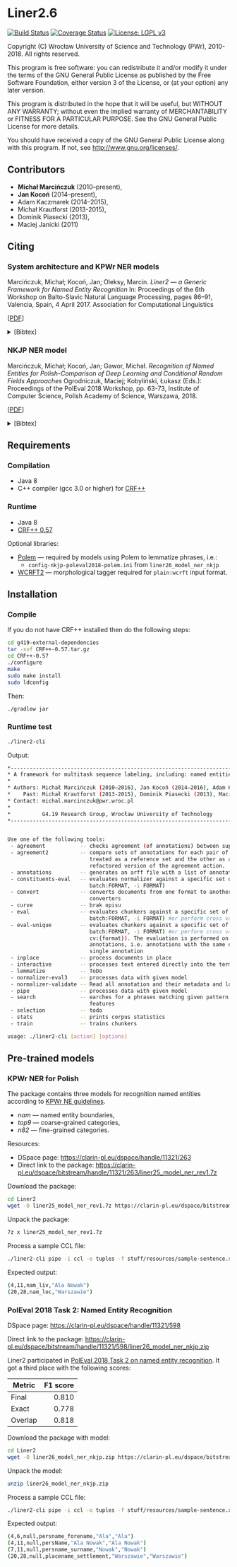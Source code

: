 Liner2.6
========

[![Build Status](https://travis-ci.org/CLARIN-PL/Liner2.svg)](https://travis-ci.org/CLARIN-PL/Liner2) [![Coverage Status](https://coveralls.io/repos/github/CLARIN-PL/Liner2/badge.svg?branch=feature%2Fspatial-dynamic)](https://coveralls.io/github/CLARIN-PL/Liner2?branch=feature%2Fspatial-dynamic) [![License: LGPL v3](https://img.shields.io/badge/License-LGPL%20v3-blue.svg)](https://www.gnu.org/licenses/lgpl-3.0)
 
Copyright (C) Wrocław University of Science and Technology (PWr), 2010-2018. 
All rights reserved.

        
This program is free software: you can redistribute it and/or modify
it under the terms of the GNU General Public License as published by
the Free Software Foundation, either version 3 of the License, or
(at your option) any later version.

This program is distributed in the hope that it will be useful,
but WITHOUT ANY WARRANTY; without even the implied warranty of
MERCHANTABILITY or FITNESS FOR A PARTICULAR PURPOSE.  See the
GNU General Public License for more details.

You should have received a copy of the GNU General Public License
along with this program.  If not, see <http://www.gnu.org/licenses/>.


Contributors
------------
* **Michał Marcińczuk** (2010–present), 
* **Jan Kocoń** (2014–present), 
* Adam Kaczmarek (2014–2015),
* Michał Krautforst (2013-2015), 
* Dominik Piasecki (2013), 
* Maciej Janicki (2011)


Citing
------------

### System architecture and KPWr NER models

Marcińczuk, Michał; Kocoń, Jan; Oleksy, Marcin.
_Liner2 — a Generic Framework for Named Entity Recognition_
In: Proceedings of the 6th Workshop on Balto-Slavic Natural Language Processing, 
pages 86–91, Valencia, Spain, 4 April 2017. Association for Computational Linguistics 

\[[PDF](https://www.researchgate.net/publication/315789247_Liner2_-_a_Generic_Framework_for_Named_Entity_Recognition)\]

<details><summary>[Bibtex]</summary>
<p>

```
@InProceedings{W17-1413,
  author = 	"Marci{\'{n}}czuk, Micha{\l}
		and Koco{\'{n}}, Jan
		and Oleksy, Marcin",
  title = 	"Liner2 --- a Generic Framework for Named Entity Recognition",
  booktitle = 	"Proceedings of the 6th Workshop on Balto-Slavic Natural Language Processing",
  year = 	"2017",
  publisher = 	"Association for Computational Linguistics",
  pages = 	"86--91",
  location = 	"Valencia, Spain",
  doi = 	"10.18653/v1/W17-1413",
  url = 	"http://aclweb.org/anthology/W17-1413"
}
```
</p>
</details>    

### NKJP NER model

Marcińczuk, Michał; Kocoń, Jan; Gawor, Michał. 
_Recognition of Named Entities for Polish-Comparison of Deep Learning and Conditional Random Fields Approaches_
Ogrodniczuk, Maciej; Kobyliński, Łukasz (Eds.): 
Proceedings of the PolEval 2018 Workshop, pp. 63-73, Institute of Computer Science, 
Polish Academy of Science, Warszawa, 2018.

\[[PDF](https://www.researchgate.net/publication/328429192_Recognition_of_Named_Entities_for_Polish-Comparison_of_Deep_Learning_and_Conditional_Random_Fields_Approaches)\]

<details><summary>[Bibtex]</summary>
<p>

```
@inproceedings{poldeepner2018,
  title     = "Recognition of Named Entities for Polish-Comparison of Deep Learning and Conditional Random Fields Approaches",
  author    = "Marcińczuk, Michał and Kocoń, Jan and Gawor, Michał",
  year      = "2018",
  editor    = "Ogrodniczuk, Maciej and Kobyliński, Łukasz",
  booktitle = "Proceedings of the PolEval 2018 Workshop",
  location  = "Warsaw, Poland",
  pages     = "77--92",
  publisher = "Institute of Computer Science, Polish Academy of Science"
}
```

</p>
</details>


Requirements
------------

### Compilation

* Java 8
* C++ compiler (gcc 3.0 or higher) for [CRF++](https://taku910.github.io/crfpp/)

### Runtime

* Java 8
* [CRF++ 0.57](https://taku910.github.io/crfpp/)

Optional libraries:

* [Polem](https://github.com/CLARIN-PL/Polem) — required by models using Polem to lemmatize phrases, i.e.:
  * `config-nkjp-poleval2018-polem.ini` from `liner26_model_ner_nkjp` 
* [WCRFT2](http://nlp.pwr.wroc.pl/redmine/projects/wcrft/wiki) — morphological tagger required for `plain:wcrft` input format.

Installation
------------

### Compile

If you do not have CRF++ installed then do the following steps:
```bash
cd g419-external-dependencies
tar -xvf CRF++-0.57.tar.gz
cd CRF++-0.57
./configure
make
sudo make install
sudo ldconfig
```

Then:

```bash
./gradlew jar
```

### Runtime test


```bash
./liner2-cli
```

Output:

```bash
*-----------------------------------------------------------------------------------------------*
* A framework for multitask sequence labeling, including: named entities, temporal expressions. *
*                                                                                               *
* Authors: Michał Marcińczuk (2010–2016), Jan Kocoń (2014–2016), Adam Kaczmarek (2014–2015)     *
*    Past: Michał Krautforst (2013-2015), Dominik Piasecki (2013), Maciej Janicki (2011)        *
* Contact: michal.marcinczuk@pwr.wroc.pl                                                        *
*                                                                                               *
*          G4.19 Research Group, Wrocław University of Technology                               *
*-----------------------------------------------------------------------------------------------*


Use one of the following tools:
 - agreement           -- checks agreement (of annotations) between suplied documents
 - agreement2          -- compare sets of annotations for each pair of corpora. One set is
                          treated as a reference set and the other as a set to evaluate. It is a
                          refactored version of the agreement action.
 - annotations         -- generates an arff file with a list of annotations and their features
 - constituents-eval   -- evaluates normalizer against a specific set of documents (-i
                          batch:FORMAT, -i FORMAT)
 - convert             -- converts documents from one format to another and applies defined
                          converters
 - curve               -- brak opisu
 - eval                -- evaluates chunkers against a specific set of documents (-i
                          batch:FORMAT, -i FORMAT) #or perform cross validation (-i cv:{format})
 - eval-unique         -- evaluates chunkers against a specific set of documents (-i
                          batch:FORMAT, -i FORMAT) #or perform cross validation (-i
                          cv:{format}). The evaluation is performed on the sets#with unique
                          annotations, i.e. annotations with the same orth/base are treated as a
                          single annotation
 - inplace             -- process documents in place
 - interactive         -- processes text entered directly into the terminal
 - lemmatize           -- ToDo
 - normalizer-eval3    -- processes data with given model
 - normalizer-validate -- Read all annotation and their metadata and look for errors.
 - pipe                -- processes data with given model
 - search              -- earches for a phrases matching given pattern based on a set of token
                          features
 - selection           -- todo
 - stats               -- prints corpus statistics
 - train               -- trains chunkers

usage: ./liner2-cli [action] [options]

```


Pre-trained models
------------------

### KPWr NER for Polish

The package contains three models for recognition named entities according to [KPWr NE guidelines](https://clarin-pl.eu/dspace/handle/11321/294).

* *nam* — named entity boundaries,
* *top9* — coarse-grained categories,
* *n82* — fine-grained categories.

Resources:
* DSpace page: https://clarin-pl.eu/dspace/handle/11321/263 
* Direct link to the package: https://clarin-pl.eu/dspace/bitstream/handle/11321/263/liner25_model_ner_rev1.7z

Download the package:
```bash
cd Liner2
wget -O liner25_model_ner_rev1.7z https://clarin-pl.eu/dspace/bitstream/handle/11321/263/liner25_model_ner_rev1.7z 
```

Unpack the package:
```bash
7z x liner25_model_ner_rev1.7z
```

Process a sample CCL file:
```bash
./liner2-cli pipe -i ccl -o tuples -f stuff/resources/sample-sentence.xml -m liner25_model_ner_rev1/config-top9.ini
```

Expected output:
```bash
(4,11,nam_liv,"Ala Nowak")
(20,28,nam_loc,"Warszawie")
```


### PolEval 2018 Task 2: Named Entity Recognition

DSpace page: https://clarin-pl.eu/dspace/handle/11321/598 

Direct link to the package: https://clarin-pl.eu/dspace/bitstream/handle/11321/598/liner26_model_ner_nkjp.zip

Liner2 participated in [PolEval 2018 Task 2 on named entity recognition](http://poleval.pl/results/). 
It got a third place with the following scores:

| Metric  | F1 score |
| ------- |   -----: |
| Final   |    0.810 |
| Exact   |    0.778 |
| Overlap |    0.818 |

Download the package with model:
```bash
cd Liner2
wget -O liner26_model_ner_nkjp.zip https://clarin-pl.eu/dspace/bitstream/handle/11321/598/liner26_model_ner_nkjp.zip 
```

Unpack the model:
```bash
unzip liner26_model_ner_nkjp.zip
```

Process a sample CCL file:
```bash
./liner2-cli pipe -i ccl -o tuples -f stuff/resources/sample-sentence.xml -m liner26_model_ner_nkjp/config-nkjp-poleval2018.ini
```

Expected output:
```bash
(4,6,null,persname_forename,"Ala","Ala")
(4,11,null,persName,"Ala Nowak","Ala Nowak")
(7,11,null,persname_surname,"Nowak","Nowak")
(20,28,null,placename_settlement,"Warszawie","Warszawie")
```
